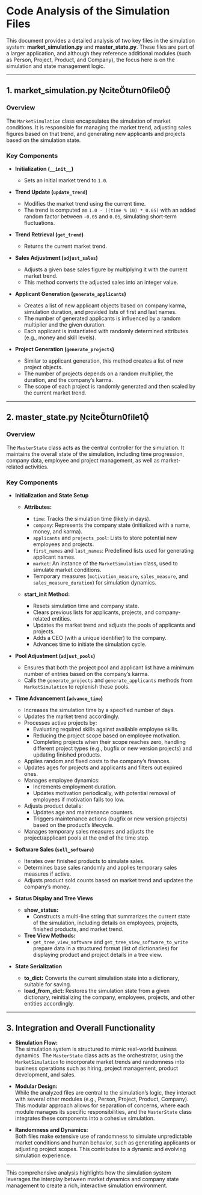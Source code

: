 # Code Analysis of the Simulation Files

This document provides a detailed analysis of two key files in the simulation system: **market_simulation.py** and **master_state.py**. These files are part of a larger application, and although they reference additional modules (such as Person, Project, Product, and Company), the focus here is on the simulation and state management logic.

---

## 1. market_simulation.py citeturn0file0

### Overview
The `MarketSimulation` class encapsulates the simulation of market conditions. It is responsible for managing the market trend, adjusting sales figures based on that trend, and generating new applicants and projects based on the simulation state.

### Key Components

- **Initialization (`__init__`)**  
  - Sets an initial market trend to `1.0`.

- **Trend Update (`update_trend`)**  
  - Modifies the market trend using the current time.
  - The trend is computed as `1.0 - ((time % 10) * 0.05)` with an added random factor between `-0.05` and `0.05`, simulating short-term fluctuations.

- **Trend Retrieval (`get_trend`)**  
  - Returns the current market trend.

- **Sales Adjustment (`adjust_sales`)**  
  - Adjusts a given base sales figure by multiplying it with the current market trend.
  - This method converts the adjusted sales into an integer value.

- **Applicant Generation (`generate_applicants`)**  
  - Creates a list of new applicant objects based on company karma, simulation duration, and provided lists of first and last names.
  - The number of generated applicants is influenced by a random multiplier and the given duration.
  - Each applicant is instantiated with randomly determined attributes (e.g., money and skill levels).

- **Project Generation (`generate_projects`)**  
  - Similar to applicant generation, this method creates a list of new project objects.
  - The number of projects depends on a random multiplier, the duration, and the company’s karma.
  - The scope of each project is randomly generated and then scaled by the current market trend.

---

## 2. master_state.py citeturn0file1

### Overview
The `MasterState` class acts as the central controller for the simulation. It maintains the overall state of the simulation, including time progression, company data, employee and project management, as well as market-related activities.

### Key Components

- **Initialization and State Setup**  
  - **Attributes:**  
    - `time`: Tracks the simulation time (likely in days).
    - `company`: Represents the company state (initialized with a name, money, and karma).
    - `applicants` and `projects_pool`: Lists to store potential new employees and projects.
    - `first_names` and `last_names`: Predefined lists used for generating applicant names.
    - `market`: An instance of the `MarketSimulation` class, used to simulate market conditions.
    - Temporary measures (`motivation_measure`, `sales_measure`, and `sales_measure_duration`) for simulation dynamics.
  
  - **start_init Method:**  
    - Resets simulation time and company state.
    - Clears previous lists for applicants, projects, and company-related entities.
    - Updates the market trend and adjusts the pools of applicants and projects.
    - Adds a CEO (with a unique identifier) to the company.
    - Advances time to initiate the simulation cycle.

- **Pool Adjustment (`adjust_pools`)**  
  - Ensures that both the project pool and applicant list have a minimum number of entries based on the company’s karma.
  - Calls the `generate_projects` and `generate_applicants` methods from `MarketSimulation` to replenish these pools.

- **Time Advancement (`advance_time`)**  
  - Increases the simulation time by a specified number of days.
  - Updates the market trend accordingly.
  - Processes active projects by:
    - Evaluating required skills against available employee skills.
    - Reducing the project scope based on employee motivation.
    - Completing projects when their scope reaches zero, handling different project types (e.g., bugfix or new version projects) and updating finished products.
  - Applies random and fixed costs to the company’s finances.
  - Updates ages for projects and applicants and filters out expired ones.
  - Manages employee dynamics:
    - Increments employment duration.
    - Updates motivation periodically, with potential removal of employees if motivation falls too low.
  - Adjusts product details:
    - Updates age and maintenance counters.
    - Triggers maintenance actions (bugfix or new version projects) based on the product’s lifecycle.
  - Manages temporary sales measures and adjusts the project/applicant pools at the end of the time step.

- **Software Sales (`sell_software`)**  
  - Iterates over finished products to simulate sales.
  - Determines base sales randomly and applies temporary sales measures if active.
  - Adjusts product sold counts based on market trend and updates the company’s money.

- **Status Display and Tree Views**  
  - **show_status:**  
    - Constructs a multi-line string that summarizes the current state of the simulation, including details on employees, projects, finished products, and market trend.
  - **Tree View Methods:**  
    - `get_tree_view_software` and `get_tree_view_software_to_write` prepare data in a structured format (list of dictionaries) for displaying product and project details in a tree view.

- **State Serialization**  
  - **to_dict:** Converts the current simulation state into a dictionary, suitable for saving.
  - **load_from_dict:** Restores the simulation state from a given dictionary, reinitializing the company, employees, projects, and other entities accordingly.

---

## 3. Integration and Overall Functionality

- **Simulation Flow:**  
  The simulation system is structured to mimic real-world business dynamics. The `MasterState` class acts as the orchestrator, using the `MarketSimulation` to incorporate market trends and randomness into business operations such as hiring, project management, product development, and sales.

- **Modular Design:**  
  While the analyzed files are central to the simulation’s logic, they interact with several other modules (e.g., Person, Project, Product, Company). This modular approach allows for separation of concerns, where each module manages its specific responsibilities, and the `MasterState` class integrates these components into a cohesive simulation.

- **Randomness and Dynamics:**  
  Both files make extensive use of randomness to simulate unpredictable market conditions and human behavior, such as generating applicants or adjusting project scopes. This contributes to a dynamic and evolving simulation experience.

---

This comprehensive analysis highlights how the simulation system leverages the interplay between market dynamics and company state management to create a rich, interactive simulation environment.

